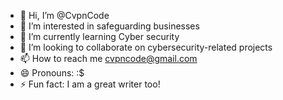 - 👋 Hi, I’m @CvpnCode
- 👀 I’m interested in safeguarding businesses
- 🌱 I’m currently learning Cyber security
- 💞️ I’m looking to collaborate on cybersecurity-related projects
- 📫 How to reach me cvpncode@gmail.com
- 😄 Pronouns: :$
- ⚡ Fun fact: I am a great writer too!

<!---
CvpnCode/CvpnCode is a ✨ special ✨ repository because its `README.md` (this file) appears on your GitHub profile.
You can click the Preview link to take a look at your changes.
--->
